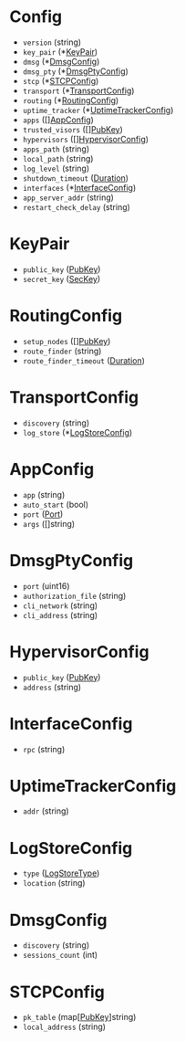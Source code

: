 # Config

- `version` (string)
- `key_pair` (*[KeyPair](#KeyPair))
- `dmsg` (*[DmsgConfig](#DmsgConfig))
- `dmsg_pty` (*[DmsgPtyConfig](#DmsgPtyConfig))
- `stcp` (*[STCPConfig](#STCPConfig))
- `transport` (*[TransportConfig](#TransportConfig))
- `routing` (*[RoutingConfig](#RoutingConfig))
- `uptime_tracker` (*[UptimeTrackerConfig](#UptimeTrackerConfig))
- `apps` ([][AppConfig](#AppConfig))
- `trusted_visors` ([][PubKey](#PubKey))
- `hypervisors` ([][HypervisorConfig](#HypervisorConfig))
- `apps_path` (string)
- `local_path` (string)
- `log_level` (string)
- `shutdown_timeout` ([Duration](#Duration))
- `interfaces` (*[InterfaceConfig](#InterfaceConfig))
- `app_server_addr` (string)
- `restart_check_delay` (string)


# KeyPair

- `public_key` ([PubKey](#PubKey))
- `secret_key` ([SecKey](#SecKey))


# RoutingConfig

- `setup_nodes` ([][PubKey](#PubKey))
- `route_finder` (string)
- `route_finder_timeout` ([Duration](#Duration))


# TransportConfig

- `discovery` (string)
- `log_store` (*[LogStoreConfig](#LogStoreConfig))


# AppConfig

- `app` (string)
- `auto_start` (bool)
- `port` ([Port](#Port))
- `args` ([]string)


# DmsgPtyConfig

- `port` (uint16)
- `authorization_file` (string)
- `cli_network` (string)
- `cli_address` (string)


# HypervisorConfig

- `public_key` ([PubKey](#PubKey))
- `address` (string)


# InterfaceConfig

- `rpc` (string)


# UptimeTrackerConfig

- `addr` (string)


# LogStoreConfig

- `type` ([LogStoreType](#LogStoreType))
- `location` (string)


# DmsgConfig

- `discovery` (string)
- `sessions_count` (int)


# STCPConfig

- `pk_table` (map[[PubKey](#PubKey)]string)
- `local_address` (string)

